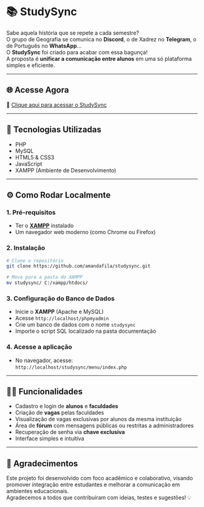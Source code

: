 # 📚 StudySync

Sabe aquela história que se repete a cada semestre?  
O grupo de Geografia se comunica no **Discord**, o de Xadrez no **Telegram**, o de Português no **WhatsApp**...  
O **StudySync** foi criado para acabar com essa bagunça!  
A proposta é **unificar a comunicação entre alunos** em uma só plataforma simples e eficiente.

---

## 🌐 Acesse Agora

🔗 [Clique aqui para acessar o StudySync](https://studysync.infinityfreeapp.com)

---

## 🚀 Tecnologias Utilizadas

- PHP
- MySQL
- HTML5 & CSS3
- JavaScript
- XAMPP (Ambiente de Desenvolvimento)

---

## ⚙️ Como Rodar Localmente

### 1. Pré-requisitos

- Ter o **[XAMPP](https://www.apachefriends.org/pt_br/index.html)** instalado
- Um navegador web moderno (como Chrome ou Firefox)

### 2. Instalação

```bash
# Clone o repositório
git clone https://github.com/amandafila/studysync.git

# Mova para a pasta do XAMPP
mv studysync/ C:/xampp/htdocs/
```

### 3. Configuração do Banco de Dados

- Inicie o **XAMPP** (Apache e MySQL)
- Acesse `http://localhost/phpmyadmin`
- Crie um banco de dados com o nome `studysync`
- Importe o script SQL localizado na pasta documentação

### 4. Acesse a aplicação

- No navegador, acesse:  
  `http://localhost/studysync/menu/index.php`

---

## 👨‍💻 Funcionalidades

- Cadastro e login de **alunos** e **faculdades**
- Criação de **vagas** pelas faculdades
- Visualização de vagas exclusivas por alunos da mesma instituição
- Área de **fórum** com mensagens públicas ou restritas a administradores
- Recuperação de senha via **chave exclusiva**
- Interface simples e intuitiva

---

## 🤝 Agradecimentos

Este projeto foi desenvolvido com foco acadêmico e colaborativo, visando promover integração entre estudantes e melhorar a comunicação em ambientes educacionais.  
Agradecemos a todos que contribuíram com ideias, testes e sugestões! 💡
